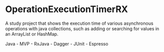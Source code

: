 # OperationExecutionTimerRX
A study project that shows the execution time of various asynchronous operations with java collections, such as adding or searching for values in an ArrayList or HashMap.

Java - MVP - RxJava - Dagger - JUnit - Espresso
